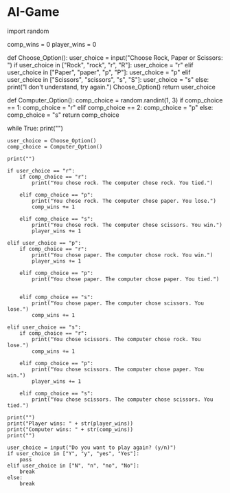 # AI-Game
import random

comp_wins = 0
player_wins = 0

def Choose_Option():
    user_choice = input("Choose Rock, Paper or Scissors: ")
    if user_choice in ["Rock", "rock", "r", "R"]:
        user_choice = "r"
    elif user_choice in ["Paper", "paper", "p", "P"]:
        user_choice = "p"
    elif user_choice in ["Scissors", "scissors", "s", "S"]:
        user_choice = "s"
    else:
        print("I don't understand, try again.")
        Choose_Option()
    return user_choice

def Computer_Option():
    comp_choice = random.randint(1, 3)
    if comp_choice == 1:
        comp_choice = "r"
    elif comp_choice == 2:
        comp_choice = "p"
    else:
        comp_choice = "s"
    return comp_choice


while True:
    print("")
    
    user_choice = Choose_Option()
    comp_choice = Computer_Option()

    print("")
    
    if user_choice == "r":
        if comp_choice == "r":
            print("You chose rock. The computer chose rock. You tied.")
        
        elif comp_choice == "p":
            print("You chose rock. The computer chose paper. You lose.")
            comp_wins += 1
            
        elif comp_choice == "s":
            print("You chose rock. The computer chose scissors. You win.")
            player_wins += 1

    elif user_choice == "p":
        if comp_choice == "r":
            print("You chose paper. The computer chose rock. You win.")
            player_wins += 1
        
        elif comp_choice == "p":
            print("You chose paper. The computer chose paper. You tied.")
            
            
        elif comp_choice == "s":
            print("You chose paper. The computer chose scissors. You lose.")
            comp_wins += 1

    elif user_choice == "s":
        if comp_choice == "r":
            print("You chose scissors. The computer chose rock. You lose.")
            comp_wins += 1
        
        elif comp_choice == "p":
            print("You chose scissors. The computer chose paper. You win.")
            player_wins += 1
            
        elif comp_choice == "s":
            print("You chose scissors. The computer chose scissors. You tied.")

    print("")
    print("Player wins: " + str(player_wins))
    print("Computer wins: " + str(comp_wins))
    print("")
    
    user_choice = input("Do you want to play again? (y/n)")
    if user_choice in ["Y", "y", "yes", "Yes"]:
        pass
    elif user_choice in ["N", "n", "no", "No"]:
        break
    else:
        break

